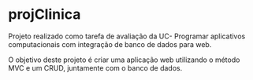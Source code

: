 # projClinica
Projeto realizado como tarefa de avaliação da UC- Programar aplicativos computacionais com integração de banco de dados para web.

O objetivo deste projeto é criar uma aplicação web utilizando o método MVC e um CRUD, juntamente com o banco de dados.
